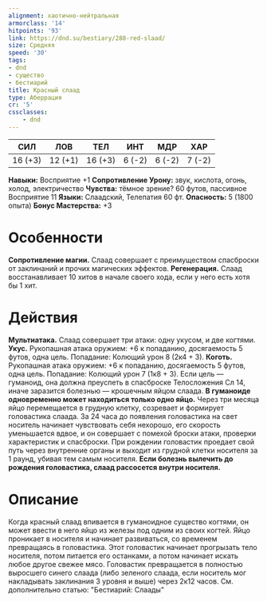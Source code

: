 ```yaml
---
alignment: хаотично-нейтральная
armorclass: '14'
hitpoints: '93'
link: https://dnd.su/bestiary/288-red-slaad/
size: Средняя
speed: '30'
tags:
- dnd
- существо
- бестиарий
title: Красный слаад
type: Аберрация
cr: '5'
cssclasses:
    - dnd
---
```



| СИЛ | ЛОВ | ТЕЛ | ИНТ | МДР | ХАР |
|---|---|---|---|---|---|
| 16 (+3) | 12 (+1) | 16 (+3) | 6 (-2) | 6 (-2) | 7 (-2) |
**Навыки:** Восприятие +1
**Сопротивление Урону:** звук, кислота, огонь, холод, электричество
**Чувства:** тёмное зрение? 60 футов, пассивное Восприятие 11
**Языки:** Слаадский, Телепатия 60 фт.
**Опасность:** 5 (1800 опыта)
**Бонус Мастерства:** +3


# Особенности
**Сопротивление магии.** Слаад совершает с преимуществом спасброски от заклинаний и прочих магических эффектов.
**Регенерация.** Слаад восстанавливает 10 хитов в начале своего хода, если у него есть хотя бы 1 хит.


# Действия
**Мультиатака.** Слаад совершает три атаки: одну укусом, и две когтями.
**Укус.** Рукопашная атака оружием: +6 к попаданию, досягаемость 5 футов, одна цель. Попадание: Колющий урон 8 (2к4 + 3).
**Коготь.** Рукопашная атака оружием: +6 к попаданию, досягаемость 5 футов, одна цель. Попадание: Колющий урон 7 (1к8 + 3). Если цель — гуманоид, она должна преуспеть в спасброске Телосложения Сл 14, иначе заразится болезнью — крошечным яйцом слаада.
**В гуманоиде одновременно может находиться только одно яйцо.** Через три месяца яйцо перемещается в грудную клетку, созревает и формирует головастика слаада. За 24 часа до появления головастика на свет носитель начинает чувствовать себя нехорошо, его скорость уменьшается вдвое, и он совершает с помехой броски атаки, проверки характеристик и спасброски. При рождении головастик проедает свой путь через внутренние органы и выходит из грудной клетки носителя за 1 раунд, убивая тем самым носителя.
**Если болезнь вылечить до рождения головастика, слаад рассосется внутри носителя.** 


# Описание
Когда красный слаад впивается в гуманоидное существо когтями, он может ввести в него яйцо из железы под одним из своих когтей. Яйцо проникает в носителя и начинает развиваться, со временем превращаясь в головастика. Этот головастик начинает прогрызать тело носителя, потом питается его останками, а потом начинает искать любое другое свежее мясо. Головастик превращается в полностью выросшего синего слаада (либо зеленого слаада, если носитель мог накладывать заклинания 3 уровня и выше) через 2к12 часов. См. дополнительно статью: "Бестиарий: Слаады"